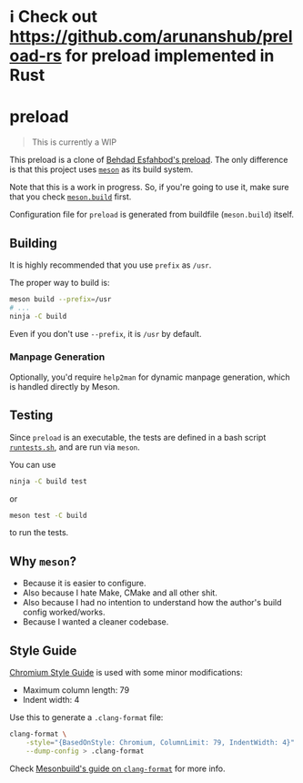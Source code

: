 # ℹ️ Check out https://github.com/arunanshub/preload-rs for preload implemented in Rust

# preload

> This is currently a WIP

This preload is a clone of [Behdad Esfahbod's preload](http://preload.sf.net).
The only difference is that this project uses [`meson`](https://mesonbuild.com)
as its build system.

Note that this is a work in progress. So, if you're going to use it, make sure
that you check [`meson.build`](/meson.build) first.

Configuration file for `preload` is generated from buildfile (`meson.build`)
itself.

## Building

It is highly recommended that you use `prefix` as `/usr`.

The proper way to build is:

```bash
meson build --prefix=/usr
# ...
ninja -C build
```

Even if you don't use `--prefix`, it is `/usr` by default.

### Manpage Generation

Optionally, you'd require `help2man` for dynamic manpage generation, which is
handled directly by Meson.

## Testing

Since `preload` is an executable, the tests are defined in a bash script
[`runtests.sh`](/runtests.sh), and are run via `meson`.

You can use

```sh
ninja -C build test
```

or

```sh
meson test -C build
```

to run the tests.

## Why `meson`?

- Because it is easier to configure.
- Also because I hate Make, CMake and all other shit.
- Also because I had no intention to understand how the author's build config
  worked/works.
- Because I wanted a cleaner codebase.

## Style Guide

[Chromium Style Guide](https://chromium.googlesource.com/chromium/src/+/HEAD/styleguide/c++/c++.md)
is used with some minor modifications:

- Maximum column length: 79
- Indent width: 4

Use this to generate a `.clang-format` file:

```bash
clang-format \
    -style="{BasedOnStyle: Chromium, ColumnLimit: 79, IndentWidth: 4}" \
    --dump-config > .clang-format
```

Check [Mesonbuild's guide on `clang-format`](https://mesonbuild.com/Code-formatting.html)
for more info.
